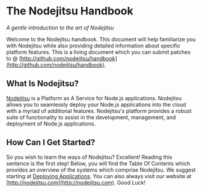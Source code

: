 
# The Nodejitsu Handbook

*A gentle introduction to the art of Nodejitsu*

Welcome to the Nodejitsu handbook. This document will help familiarize you with Nodejitsu while also providing detailed information about specific platform features. This is a living document which you can submit patches to @ [http://github.com/nodejitsu/handbook](http://github.com/nodejitsu/handbook).

## What Is Nodejitsu?

[Nodejitsu](http://nodejitsu.com/) is a Platform as A Service for Node.js applications. Nodejitsu allows you to seamlessly deploy your Node.js applications into the cloud with a myriad of additional features. Nodejitsu's platform provides a robust suite of functionality to assist in the development, management, and deployment of Node.js applications.

## How Can I Get Started?

So you wish to learn the ways of Nodejitsu? Excellent! Reading this sentence is the first step! Below, you will find the Table Of Contents which provides an overview of the systems which comprise Nodejitsu. We suggest starting at [Deploying Applications](#Deploying_Applications). You can also always visit our website at [http://nodejitsu.com](http://nodejitsu.com). Good Luck!


